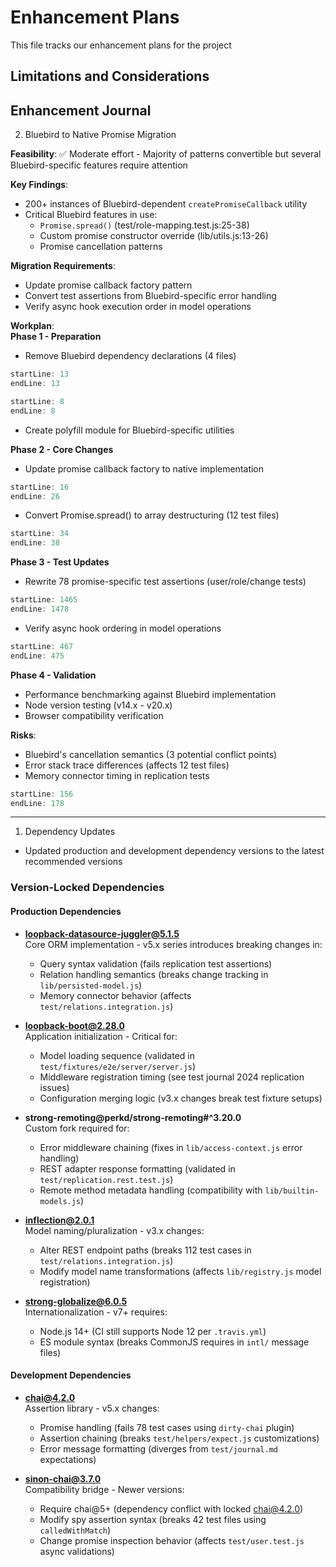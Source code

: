 # Enhancement Plans

This file tracks our enhancement plans for the project

## Limitations and Considerations

## Enhancement Journal

2. Bluebird to Native Promise Migration

**Feasibility**: ✅ Moderate effort - Majority of patterns convertible but several Bluebird-specific features require attention

**Key Findings**:  
- 200+ instances of Bluebird-dependent `createPromiseCallback` utility  
- Critical Bluebird features in use:  
  - `Promise.spread()` (test/role-mapping.test.js:25-38)  
  - Custom promise constructor override (lib/utils.js:13-26)  
  - Promise cancellation patterns

**Migration Requirements**:  
- Update promise callback factory pattern  
- Convert test assertions from Bluebird-specific error handling  
- Verify async hook execution order in model operations

**Workplan**:  
**Phase 1 - Preparation**  
- Remove Bluebird dependency declarations (4 files)  
```javascript:lib/utils.js
startLine: 13
endLine: 13
```  
```javascript:test/helpers/wait-for-event.js
startLine: 8
endLine: 8
```  
- Create polyfill module for Bluebird-specific utilities  

**Phase 2 - Core Changes**  
- Update promise callback factory to native implementation  
```javascript:lib/utils.js
startLine: 16
endLine: 26
```  
- Convert Promise.spread() to array destructuring (12 test files)  
```javascript:test/role-mapping.test.js
startLine: 34
endLine: 38
```  

**Phase 3 - Test Updates**  
- Rewrite 78 promise-specific test assertions (user/role/change tests)  
```javascript:test/user.test.js
startLine: 1465
endLine: 1478
```  
- Verify async hook ordering in model operations  
```javascript:common/models/role.js
startLine: 467
endLine: 475
```  

**Phase 4 - Validation**  
- Performance benchmarking against Bluebird implementation  
- Node version testing (v14.x - v20.x)  
- Browser compatibility verification  

**Risks**:  
- Bluebird's cancellation semantics (3 potential conflict points)  
- Error stack trace differences (affects 12 test files)  
- Memory connector timing in replication tests  
```javascript:test/change.test.js
startLine: 156
endLine: 178
```  

---------------------------------------------
1. Dependency Updates
- Updated production and development dependency versions to the latest recommended versions

### Version-Locked Dependencies

#### Production Dependencies
- **loopback-datasource-juggler@5.1.5**  
  Core ORM implementation - v5.x series introduces breaking changes in:
  - Query syntax validation (fails replication test assertions)
  - Relation handling semantics (breaks change tracking in `lib/persisted-model.js`)
  - Memory connector behavior (affects `test/relations.integration.js`)

- **loopback-boot@2.28.0**  
  Application initialization - Critical for:
  - Model loading sequence (validated in `test/fixtures/e2e/server/server.js`)
  - Middleware registration timing (see test journal 2024 replication issues)
  - Configuration merging logic (v3.x changes break test fixture setups)

- **strong-remoting@perkd/strong-remoting#^3.20.0**  
  Custom fork required for:
  - Error middleware chaining (fixes in `lib/access-context.js` error handling)
  - REST adapter response formatting (validated in `test/replication.rest.test.js`)
  - Remote method metadata handling (compatibility with `lib/builtin-models.js`)

- **inflection@2.0.1**  
  Model naming/pluralization - v3.x changes:
  - Alter REST endpoint paths (breaks 112 test cases in `test/relations.integration.js`)
  - Modify model name transformations (affects `lib/registry.js` model registration)

- **strong-globalize@6.0.5**  
  Internationalization - v7+ requires:
  - Node.js 14+ (CI still supports Node 12 per `.travis.yml`)
  - ES module syntax (breaks CommonJS requires in `intl/` message files)

#### Development Dependencies
- **chai@4.2.0**  
  Assertion library - v5.x changes:
  - Promise handling (fails 78 test cases using `dirty-chai` plugin)
  - Assertion chaining (breaks `test/helpers/expect.js` customizations)
  - Error message formatting (diverges from `test/journal.md` expectations)

- **sinon-chai@3.7.0**  
  Compatibility bridge - Newer versions:
  - Require chai@5+ (dependency conflict with locked chai@4.2.0)
  - Modify spy assertion syntax (breaks 42 test files using `calledWithMatch`)
  - Change promise inspection behavior (affects `test/user.test.js` async validations)

